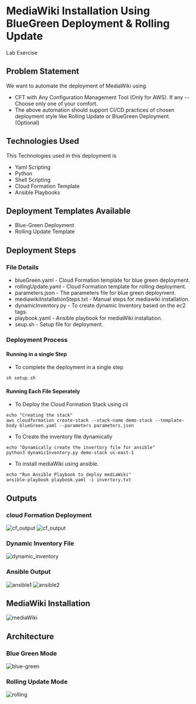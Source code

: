 # MediaWiki Installation Using BlueGreen Deployment & Rolling Update
Lab Exercise

## Problem Statement
We want to automate the deployment of MediaWiki using.
* CFT with Any Configuration Management Tool (Only for AWS). If any 
--
Choose only one of your comfort.
* The above automation should support CI/CD practices of chosen deployment style like Rolling Update or BlueGreen Deployment. (Optional)

## Technologies Used
This Technologies used in this deployment is
* Yaml Scripting
* Python
* Shell Scripting
* Cloud Formation Template
* Ansible Playbooks

## Deployment Templates Available
* Blue-Green Deployment
* Rolling Update Template

## Deployment Steps

### File Details
* blueGreen.yaml                 - Cloud Formation template for blue green deployment.
* rollingUpdate.yaml             - Cloud Formation template for rolling deployment.
* parameters.json                - The parameters file for blue green deployment.
* mediawikiInstallationSteps.txt - Manual steps for mediawiki installation.
* dynamicInventory.py            - To create dynamic Inventory based on the ec2 tags.
* playbook.yaml                  - Ansible playbook for mediaWiki installation.
* seup.sh                        - Setup file for deployment.

### Deployment Process

#### Running in a single Step
* To complete the deployment in a single step
```
sh setup.sh
```

#### Running Each File Seperately
* To Deploy the Cloud Formation Stack using cli
```
echo "Creating the stack"
aws cloudformation create-stack --stack-name demo-stack --template-body blueGreen.yaml --parameters parameters.json
```

* To Create the inventory file dynamically
```
echo "Dynamically create the invertory file for ansible"
python3 dynamicInventory.py demo-stack us-east-1
```

* To install mediaWiki using ansible.
```
echo "Run Ansible Playbook to deploy mediaWiki"
ansible-playbook playbook.yaml -i invertory.txt
```

## Outputs
### cloud Formation Deployment
<img src="https://github.com/sumanth979/ThoughtWorksLab/blob/main/outputs/cf_output1.png" alt="cf_output">
<img src="https://github.com/sumanth979/ThoughtWorksLab/blob/main/outputs/cf_output2.png" alt="cf_output">

### Dynamic Inventory File
<img src="https://github.com/sumanth979/ThoughtWorksLab/blob/main/outputs/dynamic_inventory.png" alt="dynamic_inventory">

### Ansible Output
<img src="https://github.com/sumanth979/ThoughtWorksLab/blob/main/outputs/ansible1.png" alt="ansible1">
<img src="https://github.com/sumanth979/ThoughtWorksLab/blob/main/outputs/ansible2.png" alt="ansible2">

## MediaWiki Installation
<img src="https://github.com/sumanth979/ThoughtWorksLab/blob/main/outputs/output%20from%20lb.png" alt="mediaWiki">

## Architecture
### Blue Green Mode
<img src="https://github.com/sumanth979/ThoughtWorksLab/blob/main/outputs/blue-green.png" alt="blue-green">

### Rolling Update Mode

<img src="https://github.com/sumanth979/ThoughtWorksLab/blob/main/outputs/rolling.png" alt="rolling">



